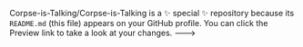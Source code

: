 



Corpse-is-Talking/Corpse-is-Talking is a ✨ special ✨ repository because its `README.md` (this file) appears on your GitHub profile.
You can click the Preview link to take a look at your changes.
--->
